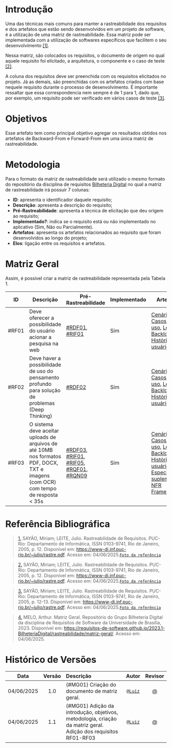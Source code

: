 # Introdução

Uma das técnicas mais comuns para manter a rastreabilidade dos requisitos e dos artefatos que estão sendo desenvolvidos em um projeto de software, é a utilização de uma matriz de rastreabilidade. Essa matriz pode ser implementada com a utilização de softwares específicos que facilitem o seu desenvolvimento <a id="anchor_1" href="#REF1">[1]</a>.

Nessa matriz, são colocados os requisitos, o documento de origem no qual aquele requisito foi elicitado, a arquitetura, o componente e o caso de teste <a id="anchor_2" href="#REF2">[2]</a>.

A coluna dos requisitos deve ser preenchida com os requisitos elicitados no projeto. Já as demais, são preenchidas com os artefatos criados com base nequele requisito durante o processo de desenvolvimento. É importante ressaltar que essa correspondencia nem sempre é de 1 para 1, dado que, por exemplo, um requisito pode ser verificado em vários casos de teste <a id="anchor_3" href="#REF3">[3]</a>.

# Objetivos

Esse artefato tem como principal objetivo agregar os resultados obtidos nos artefatos de Backward-From e Forward-From em uma única matriz de rastreabilidade.

# Metodologia

Para o formato da matriz de rastreabilidade será utilizado o mesmo formato do repositório da disciplina de requisitos [Bilheteria Digital](https://requisitos-de-software.github.io/2023.1-BilheteriaDigital/rastreabilidade/matriz-geral/) no qual a matriz de rastreabilidade irá possuir 7 colunas:

- **ID**: apresenta o identificador daquele requisito;
- **Descrição**: apresenta a descrição do requisito;
- **Pré-Rastreabilidade**: apresenta a técnica de elicitação que deu origem ao requisito;
- **Implementado?**: indica se o requisito está ou não implementado no aplicativo (Sim, Não ou Parcialmente).
- **Artefatos**: apresenta os artefatos relacionados ao requisito que foram desenvolvidos ao longo do projeto;
- **Elos**: ligação entre os requisitos e artefatos.

# Matriz Geral

Assim, é possível criar a matriz de rastreabilidade representada pela Tabela 1.

| ID    | Descrição                        | Pré-Rastreabilidade    |Implementado | Artefatos                    | Elos       |
| ----- | -------------------------------- | ---------------------- | ----------- | ---------------------------- | ---------- |
| #RF01 | Deve oferecer a possibilidade do usuário acionar a pesquisa na web | [#RDF01](../elicitacao/analise-de-documentos.md), [#RIF01](../elicitacao/analise-de-interface.md) | Sim | [Cenários](../modelagem/cenarios.md), [Casos de uso](../modelagem/casos-de-uso.md), [Léxicos](../modelagem//lexicos.md), [Backlog](../modelagem/backlog.md), [Histórias de usuário](../modelagem/historias-de-usuario.md) | |
| #RF02| Deve haver a possibilidade de uso do pensamento profundo para solução de problemas (Deep Thinking) | [#RDF02](../elicitacao/analise-de-documentos.md) | Sim | [Cenários](../modelagem/cenarios.md), [Casos de uso](../modelagem/casos-de-uso.md), [Léxicos](../modelagem//lexicos.md), [Backlog](../modelagem/backlog.md), [Histórias de usuário](../modelagem/historias-de-usuario.md) | |
| #RF03| O sistema deve aceitar uploads de arquivos de até 10MB nos formatos PDF, DOCX, TXT e imagens (com OCR) com tempo de resposta < 35s | [#RDF03](../elicitacao/analise-de-documentos.md), [#RIF01](../elicitacao/analise-de-interface.md), [#RIF05](../elicitacao/analise-de-interface.md), [#RQF01](../elicitacao/questionario.md), [#RQN09](../elicitacao/questionario.md) | Sim | [Cenários](../modelagem/cenarios.md), [Casos de uso](../modelagem/casos-de-uso.md), [Léxicos](../modelagem//lexicos.md), [Backlog](../modelagem/backlog.md), [Histórias de usuário](../modelagem/historias-de-usuario.md), [Especificação suplementar](../modelagem/especificacao-suplementar.md),  [NFR Framework](../modelagem/nfr-framework.md) | |


# Referência Bibliográfica

> <a id="REF1" href="#anchor_1">1.</a> SAYÃO, Miriam; LEITE, Julio. Rastreabilidade de Requisitos. PUC-Rio: Departamento de Informática, ISSN 0103-9741, Rio de Janeiro, 2005, p. 12.  Disponível em: https://www-di.inf.puc-rio.br/~julio/rastre.pdf. Acesso em: 04/06/2025.[`Foto da referência`](../images/matriz-geral/definicao-matriz-geral.png)


> <a id="REF2" href="#anchor_2">2.</a> SAYÃO, Miriam; LEITE, Julio. Rastreabilidade de Requisitos. PUC-Rio: Departamento de Informática, ISSN 0103-9741, Rio de Janeiro, 2005, p. 12.  Disponível em: https://www-di.inf.puc-rio.br/~julio/rastre.pdf. Acesso em: 04/06/2025.[`Foto da referência`](../images/matriz-geral/componentes-matriz-geral.png)

> <a id="REF3" href="#anchor_3">3.</a> SAYÃO, Miriam; LEITE, Julio. Rastreabilidade de Requisitos. PUC-Rio: Departamento de Informática, ISSN 0103-9741, Rio de Janeiro, 2005, p. 12-13.  Disponível em: https://www-di.inf.puc-rio.br/~julio/rastre.pdf. Acesso em: 04/06/2025.[`Foto da referência`](../images/matriz-geral/explicacao-componentes-matriz-geral.png)

> <a id="REF4" href="#anchor_4">4.</a> MELO, Arthur. Matriz Geral. Repositório do Grupo Bilheteria Digital da disciplina de Requisitos de Software da Universidade de Brasília, 2023. Disponível em: <https://requisitos-de-software.github.io/2023.1-BilheteriaDigital/rastreabilidade/matriz-geral/>. Acesso em: 04/06/2025.


# Histórico de Versões

 Data       | Versão | Descrição                                 | Autor                                      | Revisor                                     |
| :--------: | :----: | :---------------------------------------- | :----------------------------------------: | :----------------------------------------: |
| 04/06/2025 |  1.0   | (#MG01) Criação do documento de matriz geral.| [`@Luiz`](https://github.com/luizfaria1989)   | [@](https://github.com/)  |
| 04/06/2025 |  1.1  | (#MG01) Adição da introdução, objetivos, metodologia, criação da matriz geral. Adição dos requisitos RF01-RF03| [`@Luiz`](https://github.com/luizfaria1989)   | [@](https://github.com/)  |
